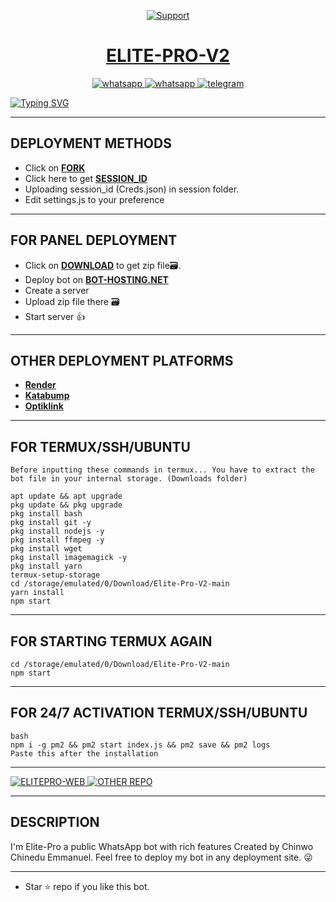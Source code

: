 <p align="center">
  <a href="https://chat.whatsapp.com/IozXlwmmRzJ24un1jtjEZ2">
    <img alt=Support weight="10" src="https://i.ibb.co/4Z1G2Bwz/file-XKVy-Fx-YD1t-Divb-Gsg43t-YE.webp"> 
    </p>
<h1 align="center">ELITE-PRO-V2</h1>
<p align="center"> 
    </p>
<p align="center">
  <a aria-label="Join our chats" href="https://chat.whatsapp.com/IozXlwmmRzJ24un1jtjEZ2" target="_blank">
    <img alt="whatsapp" src="https://img.shields.io/badge/Join Group chat-25D366?style=for-the-badge&logo=whatsapp&logoColor=white" />
    <a align="center">
  <a aria-label="Follow Channel" href="https://whatsapp.com/channel/0029VaXaqHII1rcmdDBBsd3g" target="_blank">
    <img alt="whatsapp" src="https://img.shields.io/badge/Follow Channel-25D366?style=for-the-badge&logo=whatsapp&logoColor=white" />
</a>
<a aria-label="Chat me" href="https://t.me/elitepro_md" target="_blank">
    <img alt="telegram" src="https://img.shields.io/badge/Telegram Group-24A1DE?style=for-the-badge&logo=telegram&logoColor=white" />
  </a>
</p>
      
   [![Typing SVG](https://readme-typing-svg.herokuapp.com?font=Rockstar-ExtraBold&color=506EF8&lines=WELCOME+TO+ELITE+PRO+V2+MADE+BY;CHINWO+CHINEDU+EMMANUEL;THANKS+FOR+VISITING+MY+REPO)](https://git.io/typing-svg)  
   
 ---

## DEPLOYMENT METHODS

- Click on **[FORK](https://github.com/elite-md/Elite-Pro-V2/fork)**
- Click here to get **[SESSION_ID](https://elitepro-sessions.onrender.com)**
- Uploading session_id (Creds.json) in session folder.
- Edit settings.js to your preference 

---

## FOR PANEL DEPLOYMENT

- Click on **[DOWNLOAD](https://elite-pro-v2-verification.vercel.app/)** to get zip file🗃.
- Deploy bot on **[BOT-HOSTING.NET](https://bot-hosting.net/)**
- Create a server
- Upload zip file there 🗃️ 
- Start server 👍

---

## OTHER DEPLOYMENT PLATFORMS
- **[Render](https://render.com)**
- **[Katabump](https://dashboard.katabump.com/auth/login)**
- **[Optiklink](https://optiklink.com/)**

---

## FOR TERMUX/SSH/UBUNTU
```
Before inputting these commands in termux... You have to extract the bot file in your internal storage. (Downloads folder)

apt update && apt upgrade
pkg update && pkg upgrade
pkg install bash
pkg install git -y
pkg install nodejs -y 
pkg install ffmpeg -y 
pkg install wget
pkg install imagemagick -y
pkg install yarn
termux-setup-storage
cd /storage/emulated/0/Download/Elite-Pro-V2-main
yarn install
npm start
```
---

## FOR STARTING TERMUX AGAIN
```
cd /storage/emulated/0/Download/Elite-Pro-V2-main
npm start
```
---

## FOR 24/7 ACTIVATION TERMUX/SSH/UBUNTU
```
bash
npm i -g pm2 && pm2 start index.js && pm2 save && pm2 logs
Paste this after the installation
```
---

<p align="Left">
    <a align="center">
  <a aria-label="WEBSITE" href="https://elitepro-website.vercel.app/" target="_blank">
    <img alt="ELITEPRO-WEB" src="https://img.shields.io/badge/ELITEPRO WEB-25D366?style=for-the-badge&logo=online&logoColor=white" />
</a>
<a aria-label="OTHER REPO" href="https://github.com/elite-md/ELITE-PRO-V1" target="_blank">
    <img alt="OTHER REPO" src="https://img.shields.io/badge/NEW REPO-0E1241?style=for-the-badge&logo=github&logoColor=white" />
  </a>
</p>

---

  ## DESCRIPTION
I'm Elite-Pro a public WhatsApp bot with rich features Created by Chinwo Chinedu Emmanuel. Feel free to deploy my bot in any deployment site. 😜

 --- 
- Star ⭐ repo if you like this bot.
